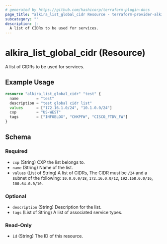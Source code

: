 ```yaml
---
# generated by https://github.com/hashicorp/terraform-plugin-docs
page_title: "alkira_list_global_cidr Resource - terraform-provider-alkira"
subcategory: ""
description: |-
  A list of CIDRs to be used for services.
---
```


# alkira_list_global_cidr (Resource)

A list of CIDRs to be used for services.

## Example Usage

```terraform
resource "alkira_list_global_cidr" "test" {
  name        = "test"
  description = "test global cidr list"
  values      = ["172.16.1.0/24", "10.1.0.0/24"]
  cxp         = "US-WEST"
  tags        = ["INFOBLOX", "CHKPFW", "CISCO_FTDV_FW"]
}
```

<!-- schema generated by tfplugindocs -->
## Schema

### Required

- `cxp` (String) CXP the list belongs to.
- `name` (String) Name of the list.
- `values` (List of String) A list of CIDRs, The CIDR must be `/24` and a subnet of the following: `10.0.0.0/18`, `172.16.0.0/12`, `192.168.0.0/16`, `100.64.0.0/10`.

### Optional

- `description` (String) Description for the list.
- `tags` (List of String) A list of associated service types.

### Read-Only

- `id` (String) The ID of this resource.


